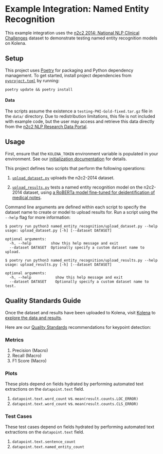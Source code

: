 # Example Integration: Named Entity Recognition

This example integration uses the [n2c2 2014: National NLP Clinical Challenges](https://portal.dbmi.hms.harvard.edu/projects/n2c2-nlp/)
dataset to demonstrate testing named entity recognition models on Kolena.

## Setup

This project uses [Poetry](https://python-poetry.org/) for packaging and Python dependency management. To get started,
install project dependencies from [`pyproject.toml`](./pyproject.toml) by running:

```shell
poetry update && poetry install
```

#### Data

The scripts assume the existence a `testing-PHI-Gold-fixed.tar.gz` file in the `data/` directory. Due to redistribution
limitations, this file is not included with example code, but the user may access and retrieve this data directly
from the [n2c2 NLP Research Data Portal](https://portal.dbmi.hms.harvard.edu/projects/n2c2-nlp/).

## Usage

First, ensure that the `KOLENA_TOKEN` environment variable is populated in your environment. See our
[initialization documentation](https://docs.kolena.com/installing-kolena/#initialization) for details.

This project defines two scripts that perform the following operations:

1. [`upload_dataset.py`](named_entity_recognition/upload_dataset.py) uploads the n2c2-2014 dataset.

2. [`upload_results.py`](named_entity_recognition/upload_results.py) tests a named entity recognition model on
  the n2c2-2014 dataset, using [a RoBERTa model fine-tuned for deidentification of medical notes](https://huggingface.co/obi/deid_roberta_i2b2).

Command line arguments are defined within each script to specify the dataset name to create or model to upload results
for. Run a script using the `--help` flag for more information:

```shell
$ poetry run python3 named_entity_recognition/upload_dataset.py --help
usage: upload_dataset.py [-h] [--dataset DATASET]

optional arguments:
  -h, --help         show this help message and exit
  --dataset DATASET  Optionally specify a custom dataset name to upload.

$ poetry run python3 named_entity_recognition/upload_results.py --help
usage: upload_results.py [-h] [--dataset DATASET]

optional arguments:
  -h, --help           show this help message and exit
  --dataset DATASET    Optionally specify a custom dataset name to test.
```

## Quality Standards Guide

Once the dataset and results have been uploaded to Kolena, visit [Kolena](https://app.kolena.com/redirect/) to
[explore the data and results](https://docs.kolena.com/dataset/quickstart/#step-3-explore-data-and-results).

Here are our [Quality Standards](https://docs.kolena.com/dataset/core-concepts/quality-standard/) recommendations for
keypoint detection:

### Metrics

1. Precision (Macro)
2. Recall (Macro)
2. F1 Score (Macro)

### Plots

These plots depend on fields hydrated by performing automated text extractions on the `datapoint.text` field.

1. `datapoint.text.word_count` vs. `mean(result.counts.LOC_ERROR)`
1. `datapoint.text.word_count` vs. `mean(result.counts.CLS_ERROR)`

### Test Cases

These test cases depend on fields hydrated by performing automated text extractions on the `datapoint.text` field.

1. `datapoint.text.sentence_count`
2. `datapoint.text.named_entity_count`
